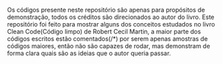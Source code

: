 Os códigos presente neste repositório são apenas para propósitos de demonstração, todos os créditos são direcionados ao autor do livro.
Este repositório foi feito para mostrar alguns dos conceitos estudados no livro Clean Code(Código limpo) de Robert Cecil Martin, a maior parte dos códigos escritos estão comentados(/*) por serem apenas amostras de códigos maiores, então não são capazes de rodar, mas demonstram de forma clara quais são as ideias que o autor queria passar.
